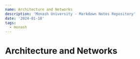 ```yaml
---
name: Architecture and Networks
description: 'Monash University - Markdown Notes Repository'
date: '2024-01-18'
tags:
  - monash
---
```


# Architecture and Networks
